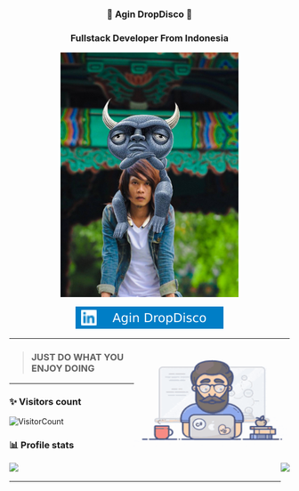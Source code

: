 <h3 align="center"> 👻 Agin DropDisco 👻</h3>
<h3 align="center">Fullstack Developer From Indonesia</h3>
<p align="center">
<img src="./me.jpg" alt="Agin DropDisco" height="440" width="320">
</p>

<p align="center"> 
<a href="https://linkedin.com/in/agin-dropdisco-5555b7171"><img alt="LinkedIn" src="./linkedin.svg"></a>
</p>

---------------------------------------------------------------------------------------------------------------------------------------------------------------------------------

<img align="right" height="180" width="280" src="./dev.gif">

> ### JUST DO WHAT YOU ENJOY DOING 

---------------------------------------------------------------------------------------------------------------------------------------------------------------------------------
### ✨ Visitors count

![VisitorCount](https://profile-counter.glitch.me/Agin-DropDisco/count.svg)

### 📊 Profile stats

<img align="right" height="180em" src="https://github-readme-stats.vercel.app/api/top-langs/?username=Agin-DropDisco&show_icons=true&title_color=fff&icon_color=79ff97&text_color=9f9f9f&bg_color=151515&layout=compact&langs_count=7" />
<img height="180em" src="https://github-readme-stats.vercel.app/api?username=Agin-DropDisco&show_icons=true&title_color=fff&icon_color=79ff97&text_color=9f9f9f&bg_color=151515" />

-------------------------------------------------------------------------------------------------------------------------------------------------------------------------------
